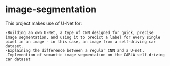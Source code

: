# image-segmentation

This project makes use of U-Net for:

    -Building an own U-Net, a type of CNN designed for quick, precise image segmentation, and using it to predict a label for every single pixel in an image - in this case, an image from a self-driving car dataset.
    -Explaining the difference between a regular CNN and a U-net.
    -Implemention of semantic image segmentation on the CARLA self-driving car dataset
